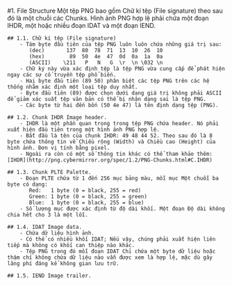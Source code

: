 #1. File Structure
    Một tệp PNG bao gồm Chữ kí tệp (File signature) theo sau đó là một chuỗi các Chunks.
    Hình ảnh PNG hợp lệ phải chứa một đoạn IHDR, một hoặc nhiều đoạn IDAT và một đoạn IEND.
    
    ## 1.1. Chữ kí tệp (File signature)
        - Tám byte đầu tiên của tệp PNG luôn luôn chứa những giá trị sau:
           (dec)       137  80  78  71  13  10  26  10
           (hex)        89  50  4e  47  0d  0a  1a  0a
           (ASCII)    \211   P   N   G  \r  \n \032 \n
        - Chữ ký này vừa xác định tệp là tệp PNG vừa cung cấp để phát hiện ngay các sự cố truyền tệp phổ biến.
        - Hai byte đầu tiên (89 50) phân biệt các tệp PNG trên các hệ thống nhằm xác định một loại tệp duy nhất.
        - Byte đầu tiên (89) được chọn dưới dạng giá trị không phải ASCII để giảm xác suất tệp văn bản có thể bị nhận dạng sai là tệp PNG.
        - Các byte từ hai đến bốn (50 4e 47) là tên định dạng tệp (PNG).
        
    ## 1.2. Chunk IHDR Image header.
        - IHDR là một phần quan trọng trong tệp PNG chứa header. Nó phải xuất hiện đầu tiên trong một hình ảnh PNG hợp lệ.
        - Bắt đầu là tên của chunk IHDR: 49 48 44 52. Theo sau đó là 8 byte chứa thông tin về Chiều rộng (Width) và Chiều cao (Height) của hình ảnh. Đơn vị tính bằng pixel.
        - Ngoài ra còn có một số thông tin khác có thể tham khảo thêm: [IHDR](http://png.cybermirror.org/spec/1.2/PNG-Chunks.html#C.IHDR)
        
    ## 1.3. Chunk PLTE Palette.
        - Đoạn PLTE chứa từ 1 đến 256 mục bảng màu, mỗi mục Một chuỗi ba byte có dạng:
           Red:   1 byte (0 = black, 255 = red)
           Green: 1 byte (0 = black, 255 = green)
           Blue:  1 byte (0 = black, 255 = blue)
        - Số lượng mục được xác định từ độ dài khối. Một đoạn Độ dài không chia hết cho 3 là một lỗi.
    
    ## 1.4. IDAT Image data.
        - Chứa dữ liệu hình ảnh.
		- Có thể có nhiều khối IDAT; Nếu vậy, chúng phải xuất hiện liên tiếp mà không có khối can thiệp nào khác.
		- Tệp PNG trong đó mỗi đoạn IDAT Chỉ chứa một byte dữ liệu hoặc thậm chí không chứa dữ liệu nào vẫn được xem là hợp lệ, mặc dù gây lãng phí đáng kể không gian lưu trữ.
		
    ## 1.5. IEND Image trailer.
    
    